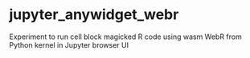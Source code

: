 # jupyter_anywidget_webr
Experiment to run cell block magicked R code using wasm WebR from Python kernel in Jupyter browser UI
